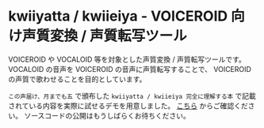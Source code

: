 # kwiiyatta / kwiieiya - VOICEROID 向け声質変換 / 声質転写ツール
VOICEROID や VOCALOID 等を対象とした声質変換 / 声質転写ツールです。
VOCALOID の音声を VOICEROID の音声に声質転写することで、 VOICEROID の声質で歌わせることを目的としています。


`この声届け、月までも五` で頒布した `kwiiyatta / kwiieiya 完全に理解する本` で記載されている内容を実際に試せるデモを用意しました。
[こちら](https://github.com/Iselix/kwiiyatta/releases) からご確認ください。
ソースコードの公開はもうしばらくお待ちください。
